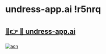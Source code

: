 # undress-app.ai !r5nrq

# <h2><a href="https://dgx1vx.esa.edu.pl?title=undress-app.ai&ref=r5nrq">🔗👉 🔴 undress-app.ai</a></h2>

[![acn](https://github.com/user-attachments/assets/0f9c940e-d8b0-45ae-aac7-cd30a18b3e1c)](https://dgx1vx.esa.edu.pl?title=undress-app.ai&ref=r5nrq)

